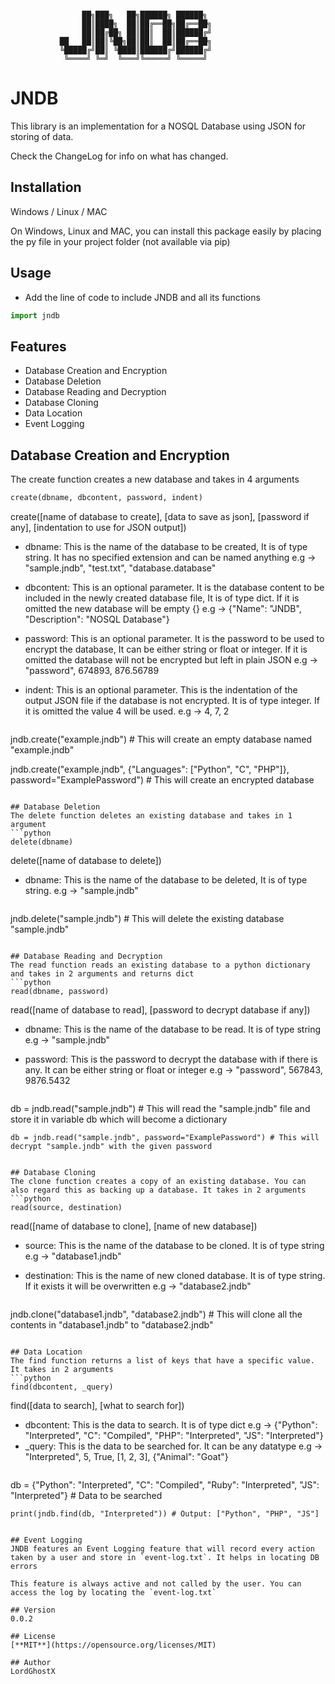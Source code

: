 ```

				██╗███╗   ██╗██████╗ ██████╗
				██║████╗  ██║██╔══██╗██╔══██╗
				██║██╔██╗ ██║██║  ██║██████╔╝
		   ██   ██║██║╚██╗██║██║  ██║██╔══██╗
		   ╚█████╔╝██║ ╚████║██████╔╝██████╔╝
			╚════╝ ╚═╝  ╚═══╝╚═════╝ ╚═════╝
```
# JNDB

This library is an implementation for a NOSQL Database using JSON for storing of data.

Check the ChangeLog for info on what has changed.

## Installation
Windows / Linux / MAC

On Windows, Linux and MAC, you can install this package easily by placing the py file in your project folder (not available via pip)

## Usage
* Add the line of code to include JNDB and all its functions
```python
import jndb
```

## Features
* Database Creation and Encryption
* Database Deletion
* Database Reading and Decryption
* Database Cloning
* Data Location
* Event Logging

## Database Creation and Encryption
The create function creates a new database and takes in 4 arguments
```python
create(dbname, dbcontent, password, indent)
```
create([name of database to create], [data to save as json], [password if any], [indentation to use for JSON output])
  * dbname: This is the name of the database to be created, It is of type string. It has no specified extension and can be named anything e.g -> "sample.jndb", "test.txt", "database.database"

  * dbcontent: This is an optional parameter. It is the database content to be included in the newly created database file, It is of type dict. If it is omitted the new database will be empty {} e.g -> {"Name": "JNDB", "Description": "NOSQL Database"}

  * password: This is an optional parameter. It is the password to be used to encrypt the database, It can be either string or float or integer. If it is omitted the database will not be encrypted but left in plain JSON e.g -> "password", 674893, 876.56789

  * indent: This is an optional parameter. This is the indentation of the output JSON file if the database is not encrypted. It is of type integer. If it is omitted the value 4 will be used. e.g -> 4, 7, 2

	```python
  jndb.create("example.jndb") # This will create an empty database named "example.jndb"

  jndb.create("example.jndb", {"Languages": ["Python", "C", "PHP"]}, password="ExamplePassword") # This will create an encrypted database
  ```

## Database Deletion
The delete function deletes an existing database and takes in 1 argument
```python
delete(dbname)
```
delete([name of database to delete])
  * dbname: This is the name of the database to be deleted, It is of type string. e.g -> "sample.jndb"
	```python
  jndb.delete("sample.jndb") # This will delete the existing database "sample.jndb"
  ```

## Database Reading and Decryption
The read function reads an existing database to a python dictionary and takes in 2 arguments and returns dict
```python
read(dbname, password)
```
read([name of database to read], [password to decrypt database if any])
  * dbname: This is the name of the database to be read. It is of type string e.g -> "sample.jndb"

  * password: This is the password to decrypt the database with if there is any. It can be either string or float or integer e.g -> "password", 567843, 9876.5432
	```python
  db = jndb.read("sample.jndb") # This will read the "sample.jndb" file and store it in variable db which will become a dictionary

	db = jndb.read("sample.jndb", password="ExamplePassword") # This will decrypt "sample.jndb" with the given password
  ```

## Database Cloning
The clone function creates a copy of an existing database. You can also regard this as backing up a database. It takes in 2 arguments
```python
read(source, destination)
```
read([name of database to clone], [name of new database])
  * source: This is the name of the database to be cloned. It is of type string e.g -> "database1.jndb"

  * destination: This is the name of new cloned database. It is of type string. If it exists it will be overwritten e.g -> "database2.jndb"
	```python
  jndb.clone("database1.jndb", "database2.jndb") # This will clone all the contents in "database1.jndb" to "database2.jndb"
  ```

## Data Location
The find function returns a list of keys that have a specific value. It takes in 2 arguments
```python
find(dbcontent, _query)
```
find([data to search], [what to search for])
  * dbcontent: This is the data to search. It is of type dict e.g -> {"Python": "Interpreted", "C": "Compiled", "PHP": "Interpreted", "JS": "Interpreted"}
  * _query: This is the data to be searched for. It can be any datatype e.g -> "Interpreted", 5, True, [1, 2, 3], {"Animal": "Goat"}
	```python
  db = {"Python": "Interpreted", "C": "Compiled", "Ruby": "Interpreted", "JS": "Interpreted"} # Data to be searched

	print(jndb.find(db, "Interpreted")) # Output: ["Python", "PHP", "JS"]
  ```

## Event Logging
JNDB features an Event Logging feature that will record every action taken by a user and store in `event-log.txt`. It helps in locating DB errors

This feature is always active and not called by the user. You can access the log by locating the `event-log.txt`

## Version
0.0.2

## License
[**MIT**](https://opensource.org/licenses/MIT)

## Author
LordGhostX
